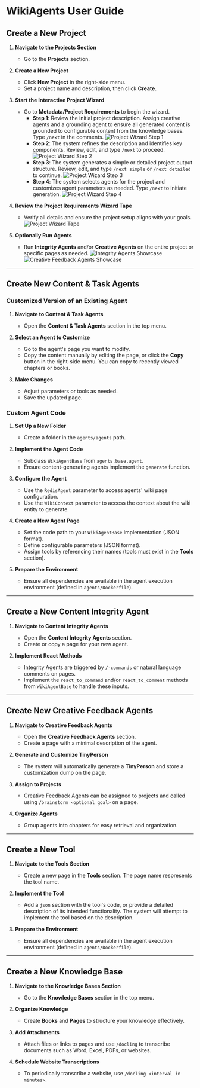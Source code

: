 # WikiAgents User Guide

## Create a New Project

1. **Navigate to the Projects Section**
   - Go to the **Projects** section.

2. **Create a New Project**
   - Click **New Project** in the right-side menu.
   - Set a project name and description, then click **Create**.

3. **Start the Interactive Project Wizard**
   - Go to **Metadata/Project Requirements** to begin the wizard.
     - **Step 1**: Review the initial project description. Assign creative agents and a grounding agent to ensure all generated content is grounded to configurable content from the knowledge bases. Type `/next` in the comments.
     ![Project Wizard Step 1](images/project_wizard_step_1.jpg)
     - **Step 2**: The system refines the description and identifies key components. Review, edit, and type `/next` to proceed.
     ![Project Wizard Step 2](images/project_wizard_step_2.jpg)
     - **Step 3**: The system generates a simple or detailed project output structure. Review, edit, and type `/next simple` or `/next detailed` to continue.
     ![Project Wizard Step 3](images/project_wizard_step_3.jpg)
     - **Step 4**: The system selects agents for the project and customizes agent parameters as needed. Type `/next` to initiate generation.
     ![Project Wizard Step 4](images/project_wizard_step_4.jpg)

4. **Review the Project Requirements Wizard Tape**
   - Verify all details and ensure the project setup aligns with your goals.
    ![Project Wizard Tape](images/project_wizard_tape.jpg)

5. **Optionally Run Agents**
   - Run **Integrity Agents** and/or **Creative Agents** on the entire project or specific pages as needed.
    ![Integrity Agents Showcase](images/integrity_agents.jpg)
    ![Creative Feedback Agents Showcase](images/creative_feedback_agents.jpg)
---

## Create New Content & Task Agents

### Customized Version of an Existing Agent

1. **Navigate to Content & Task Agents**
   - Open the **Content & Task Agents** section in the top menu.

2. **Select an Agent to Customize**
   - Go to the agent's page you want to modify.
   - Copy the content manually by editing the page, or click the **Copy** button in the right-side menu. You can copy to recently viewed chapters or books.

3. **Make Changes**
   - Adjust parameters or tools as needed.
   - Save the updated page.

### Custom Agent Code

1. **Set Up a New Folder**
   - Create a folder in the `agents/agents` path.

2. **Implement the Agent Code**
   - Subclass `WikiAgentBase` from `agents.base.agent`.
   - Ensure content-generating agents implement the `generate` function.

3. **Configure the Agent**
   - Use the `RedisAgent` parameter to access agents' wiki page configuration.
   - Use the `WikiContext` parameter to access the context about the wiki entity to generate.

4. **Create a New Agent Page**
   - Set the code path to your `WikiAgentBase` implementation (JSON format).
   - Define configurable parameters (JSON format).
   - Assign tools by referencing their names (tools must exist in the **Tools** section).

5. **Prepare the Environment**
   - Ensure all dependencies are available in the agent execution environment (defined in `agents/Dockerfile`).

---

## Create a New Content Integrity Agent

1. **Navigate to Content Integrity Agents**
   - Open the **Content Integrity Agents** section.
   - Create or copy a page for your new agent.

2. **Implement React Methods**
   - Integrity Agents are triggered by `/-commands` or natural language comments on pages.
   - Implement the `react_to_command` and/or `react_to_comment` methods from `WikiAgentBase` to handle these inputs.

---

## Create New Creative Feedback Agents

1. **Navigate to Creative Feedback Agents**
   - Open the **Creative Feedback Agents** section.
   - Create a page with a minimal description of the agent.

2. **Generate and Customize TinyPerson**
   - The system will automatically generate a **TinyPerson** and store a customization dump on the page.

3. **Assign to Projects**
   - Creative Feedback Agents can be assigned to projects and called using `/brainstorm <optional goal>` on a page.

4. **Organize Agents**
   - Group agents into chapters for easy retrieval and organization.

---

## Create a New Tool

1. **Navigate to the Tools Section**
   - Create a new page in the **Tools** section. The page name respresents the tool name.

2. **Implement the Tool**
   - Add a `json` section with the tool's code, or provide a detailed description of its intended functionality. The system will attempt to implement the tool based on the description.

3. **Prepare the Environment**
   - Ensure all dependencies are available in the agent execution environment (defined in `agents/Dockerfile`).

---

## Create a New Knowledge Base

1. **Navigate to the Knowledge Bases Section**
   - Go to the **Knowledge Bases** section in the top menu.

2. **Organize Knowledge**
   - Create **Books** and **Pages** to structure your knowledge effectively.

3. **Add Attachments**
   - Attach files or links to pages and use `/docling` to transcribe documents such as Word, Excel, PDFs, or websites.

4. **Schedule Website Transcriptions**
   - To periodically transcribe a website, use `/docling <interval in minutes>`.
